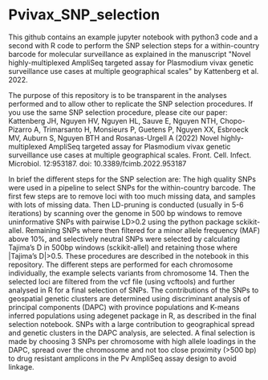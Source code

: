 # Pvivax_SNP_selection

This github contains an example jupyter notebook with python3 code and a second with R code to perform the SNP selection steps for a within-country barcode for molecular surveillance as explained in the manuscript "Novel highly-multiplexed AmpliSeq targeted assay for Plasmodium vivax genetic surveillance use cases at multiple geographical scales" by Kattenberg et al. 2022. 

The purpose of this repository is to be transparent in the analyses performed and to allow other to replicate the SNP selection procedures. 
If you use the same SNP selection procedure, please cite our paper: 
Kattenberg JH, Nguyen HV, Nguyen HL, Sauve E, Nguyen NTH, Chopo-Pizarro A, Trimarsanto H, Monsieurs P, Guetens P, Nguyen XX, Esbroeck MV, Auburn S, Nguyen BTH
and Rosanas-Urgell A (2022) Novel highly-multiplexed AmpliSeq targeted assay for Plasmodium vivax genetic surveillance use cases at multiple geographical scales. Front. Cell. Infect. Microbiol. 12:953187. doi: 10.3389/fcimb.2022.953187


In brief the different steps for the SNP selection are: 
The high quality SNPs were used in a pipeline to select SNPs for the within-country barcode. The first few steps are to remove loci with too much missing data, and samples with lots of missing data. Then LD-pruning is conducted (usually in 5-6 iterations) by scanning over the genome in 500 bp windows to remove uninformative SNPs with pairwise LD>0.2 using the python package sckikit-allel. Remaining SNPs where then filtered for a minor allele frequency (MAF) above 10%, and selectively neutral SNPs were selected by calculating Tajima’s D in 500bp windows (sckikit-allel) and retaining those where |Tajima’s D|>0.5. These procedures are described in the notebook in this repository. The different steps are performed for each chromosome individually, the example selects variants from chromosome 14. Then the selected loci are filtered from the vcf file (using vcftools) and further analysed in R for a final selection of SNPs. The contributions of the SNPs to geospatial genetic clusters are determined using discriminant analysis of principal components (DAPC) with province populations and K-means inferred populations using adegenet package in R, as described in the final selection notebook. SNPs with a large contribution to geographical spread and genetic clusters in the DAPC analysis, are selected. A final selection is made by choosing 3 SNPs per chromosome with high allele loadings in the DAPC, spread over the chromosome and not too close proximity (>500 bp) to drug resistant amplicons in the Pv AmpliSeq assay design to avoid linkage. 
